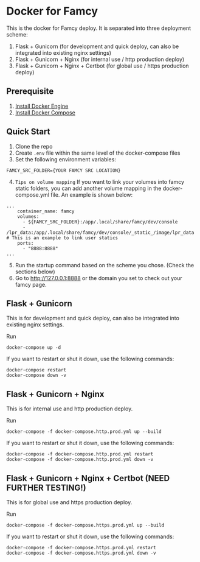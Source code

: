 # Docker for Famcy
This is the docker for Famcy deploy. It is separated into three deployment scheme:

1. Flask + Gunicorn (for development and quick deploy, can also be integrated into existing nginx settings)
2. Flask + Gunicorn + Nginx (for internal use / http production deploy)
3. Flask + Gunicorn + Nginx + Certbot (for global use / https production deploy)

## Prerequisite
1. [Install Docker Engine](https://docs.docker.com/engine/install/)
2. [Install Docker Compose](https://docs.docker.com/compose/install/)

## Quick Start

1. Clone the repo
2. Create ```.env``` file within the same level of the docker-compose files
3. Set the following environment variables:
```	
FAMCY_SRC_FOLDER={YOUR FAMCY SRC LOCATION}
```
4. ```Tips on volume mapping``` If you want to link your volumes into famcy static folders, you can add another volume mapping in the docker-compose.yml file. An example is shown below:
```
...
    container_name: famcy
    volumes:
      - ${FAMCY_SRC_FOLDER}:/app/.local/share/famcy/dev/console
      - /lpr_data:/app/.local/share/famcy/dev/console/_static_/image/lpr_data # This is an example to link user statics
    ports:
      - "8888:8888"
...
```
5. Run the startup command based on the scheme you chose. (Check the sections below)
6. Go to http://127.0.0.1:8888 or the domain you set to check out your famcy page. 

## Flask + Gunicorn
This is for development and quick deploy, can also be integrated into existing nginx settings.

Run
```
docker-compose up -d
```

If you want to restart or shut it down, use the following commands:
```
docker-compose restart
docker-compose down -v
```

## Flask + Gunicorn + Nginx
This is for internal use and http production deploy.

Run
```
docker-compose -f docker-compose.http.prod.yml up --build
```

If you want to restart or shut it down, use the following commands:
```
docker-compose -f docker-compose.http.prod.yml restart
docker-compose -f docker-compose.http.prod.yml down -v
```

## Flask + Gunicorn + Nginx + Certbot (NEED FURTHER TESTING!)
This is for global use and https production deploy.

Run
```
docker-compose -f docker-compose.https.prod.yml up --build
```

If you want to restart or shut it down, use the following commands:
```
docker-compose -f docker-compose.https.prod.yml restart
docker-compose -f docker-compose.https.prod.yml down -v
```
